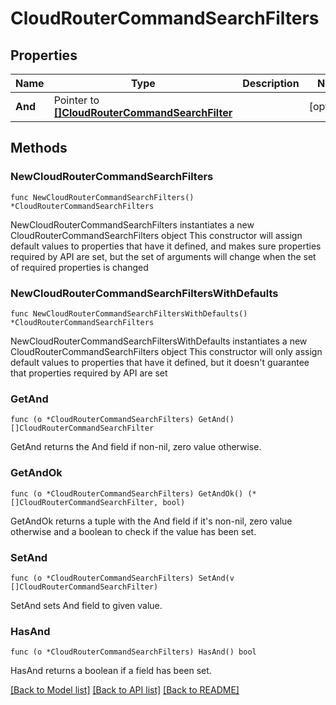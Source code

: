 # CloudRouterCommandSearchFilters

## Properties

Name | Type | Description | Notes
------------ | ------------- | ------------- | -------------
**And** | Pointer to [**[]CloudRouterCommandSearchFilter**](CloudRouterCommandSearchFilter.md) |  | [optional] 

## Methods

### NewCloudRouterCommandSearchFilters

`func NewCloudRouterCommandSearchFilters() *CloudRouterCommandSearchFilters`

NewCloudRouterCommandSearchFilters instantiates a new CloudRouterCommandSearchFilters object
This constructor will assign default values to properties that have it defined,
and makes sure properties required by API are set, but the set of arguments
will change when the set of required properties is changed

### NewCloudRouterCommandSearchFiltersWithDefaults

`func NewCloudRouterCommandSearchFiltersWithDefaults() *CloudRouterCommandSearchFilters`

NewCloudRouterCommandSearchFiltersWithDefaults instantiates a new CloudRouterCommandSearchFilters object
This constructor will only assign default values to properties that have it defined,
but it doesn't guarantee that properties required by API are set

### GetAnd

`func (o *CloudRouterCommandSearchFilters) GetAnd() []CloudRouterCommandSearchFilter`

GetAnd returns the And field if non-nil, zero value otherwise.

### GetAndOk

`func (o *CloudRouterCommandSearchFilters) GetAndOk() (*[]CloudRouterCommandSearchFilter, bool)`

GetAndOk returns a tuple with the And field if it's non-nil, zero value otherwise
and a boolean to check if the value has been set.

### SetAnd

`func (o *CloudRouterCommandSearchFilters) SetAnd(v []CloudRouterCommandSearchFilter)`

SetAnd sets And field to given value.

### HasAnd

`func (o *CloudRouterCommandSearchFilters) HasAnd() bool`

HasAnd returns a boolean if a field has been set.


[[Back to Model list]](../README.md#documentation-for-models) [[Back to API list]](../README.md#documentation-for-api-endpoints) [[Back to README]](../README.md)


